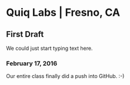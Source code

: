 # Quiq Labs | Fresno, CA
## First Draft 
<p>We could just start typing text here.</p>

### February 17, 2016
<p>Our entire class finally did a push into GitHub. :-)</p>